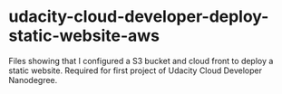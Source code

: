 # udacity-cloud-developer-deploy-static-website-aws
Files showing that I configured a S3 bucket and cloud front to deploy a static website. Required for first project of Udacity Cloud Developer Nanodegree.
